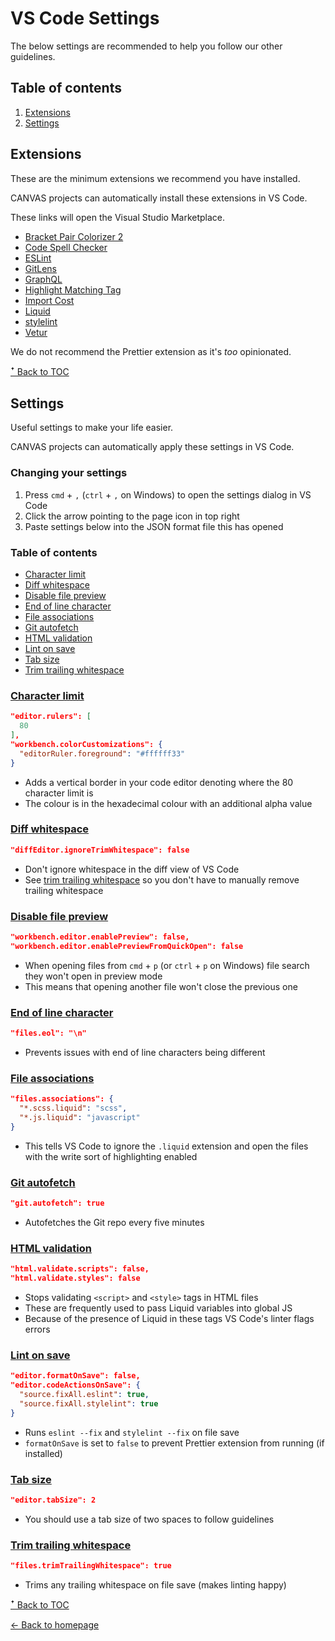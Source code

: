 # VS Code Settings

The below settings are recommended to help you follow our other guidelines.

## Table of contents

1. [Extensions](#extensions)
1. [Settings](#settings)

## Extensions

These are the minimum extensions we recommend you have installed.

CANVAS projects can automatically install these extensions in VS Code.

These links will open the Visual Studio Marketplace.

* [Bracket Pair Colorizer 2](https://marketplace.visualstudio.com/items?itemName=CoenraadS.bracket-pair-colorizer-2)
* [Code Spell Checker](https://marketplace.visualstudio.com/items?itemName=streetsidesoftware.code-spell-checker)
* [ESLint](https://marketplace.visualstudio.com/items?itemName=dbaeumer.vscode-eslint)
* [GitLens](https://marketplace.visualstudio.com/items?itemName=eamodio.gitlens)
* [GraphQL](https://marketplace.visualstudio.com/items?itemName=GraphQL.vscode-graphql)
* [Highlight Matching Tag](https://marketplace.visualstudio.com/items?itemName=vincaslt.highlight-matching-tag)
* [Import Cost](https://marketplace.visualstudio.com/items?itemName=wix.vscode-import-cost)
* [Liquid](https://marketplace.visualstudio.com/items?itemName=sissel.shopify-liquid)
* [stylelint](https://marketplace.visualstudio.com/items?itemName=stylelint.vscode-stylelint)
* [Vetur](https://marketplace.visualstudio.com/items?itemName=octref.vetur)

We do not recommend the Prettier extension as it's _too_ opinionated.

[ꜛ Back to TOC](#table-of-contents)

## Settings

Useful settings to make your life easier.

CANVAS projects can automatically apply these settings in VS Code.

### Changing your settings

1. Press `cmd` + `,` (`ctrl` + `,` on Windows) to open the settings dialog in VS Code
1. Click the arrow pointing to the page icon in top right
1. Paste settings below into the JSON format file this has opened

### Table of contents

* [Character limit](#character-limit)
* [Diff whitespace](#diff-whitespace)
* [Disable file preview](#disable-file-preview)
* [End of line character](#end-of-line-character)
* [File associations](#file-associations)
* [Git autofetch](#git-autofetch)
* [HTML validation](#html-validation)
* [Lint on save](#lint-on-save)
* [Tab size](#tab-size)
* [Trim trailing whitespace](#trim-trailing-whitespace)

### [Character limit](#character-limit)

```json
"editor.rulers": [
  80
],
"workbench.colorCustomizations": {
  "editorRuler.foreground": "#ffffff33"
}
```

* Adds a vertical border in your code editor denoting where the 80 character limit is
* The colour is in the hexadecimal colour with an additional alpha value

### [Diff whitespace](#diff-whitespace)

```json
"diffEditor.ignoreTrimWhitespace": false
```

* Don't ignore whitespace in the diff view of VS Code
* See [trim trailing whitespace](#trim-trailing-whitespace) so you don't have to manually remove trailing whitespace

### [Disable file preview](#disable-file-preview)

```json
"workbench.editor.enablePreview": false,
"workbench.editor.enablePreviewFromQuickOpen": false
```

* When opening files from `cmd` + `p` (or `ctrl` + `p` on Windows) file search they won't open in preview mode
* This means that opening another file won't close the previous one

### [End of line character](#end-of-line-character)

```json
"files.eol": "\n"
```

* Prevents issues with end of line characters being different

### [File associations](#file-associations)

```json
"files.associations": {
  "*.scss.liquid": "scss",
  "*.js.liquid": "javascript"
}
```

* This tells VS Code to ignore the `.liquid` extension and open the files with the write sort of highlighting enabled

### [Git autofetch](#git-autofetch)

```json
"git.autofetch": true
```

* Autofetches the Git repo every five minutes

### [HTML validation](#html-validation)

```json
"html.validate.scripts": false,
"html.validate.styles": false
```

* Stops validating `<script>` and `<style>` tags in HTML files
* These are frequently used to pass Liquid variables into global JS
* Because of the presence of Liquid in these tags VS Code's linter flags errors

### [Lint on save](#lint-on-save)

```json
"editor.formatOnSave": false,
"editor.codeActionsOnSave": {
  "source.fixAll.eslint": true,
  "source.fixAll.stylelint": true
}
```

* Runs `eslint --fix` and `stylelint --fix` on file save
* `formatOnSave` is set to `false` to prevent Prettier extension from running (if installed)

### [Tab size](#tab-size)

```json
"editor.tabSize": 2
```

* You should use a tab size of two spaces to follow guidelines

### [Trim trailing whitespace](#trim-trailing-whitespace)

```json
"files.trimTrailingWhitespace": true
```

* Trims any trailing whitespace on file save (makes linting happy)

[ꜛ Back to TOC](#table-of-contents)

[← Back to homepage](../README.md)